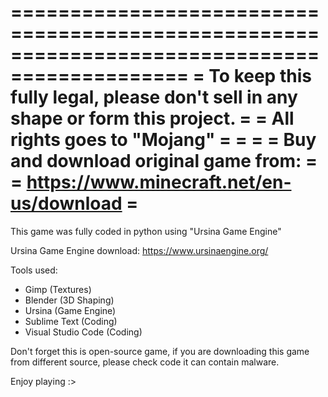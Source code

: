 =============================================================================================
= To keep this fully legal, please don't sell in any shape or form this project.            =
= All rights goes to "Mojang"                                                               =
=                                                                                           =
= Buy and download original game from:                                                      =
= https://www.minecraft.net/en-us/download                                                  =
=============================================================================================

This game was fully coded in python using "Ursina Game Engine" 

Ursina Game Engine download:
https://www.ursinaengine.org/

Tools used: 
- Gimp (Textures)
- Blender (3D Shaping)
- Ursina (Game Engine)
- Sublime Text (Coding)
- Visual Studio Code (Coding)

Don't forget this is open-source game, if you are downloading this game from different source, please check code it can contain malware.

Enjoy playing :>
